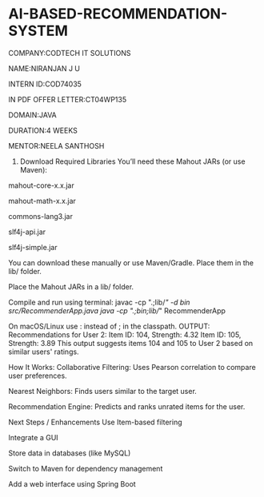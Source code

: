 # AI-BASED-RECOMMENDATION-SYSTEM

COMPANY:CODTECH IT SOLUTIONS

NAME:NIRANJAN J U

INTERN ID:COD74035

IN PDF OFFER LETTER:CT04WP135

DOMAIN:JAVA

DURATION:4 WEEKS

MENTOR:NEELA SANTHOSH

 1. Download Required Libraries
You’ll need these Mahout JARs (or use Maven):

mahout-core-x.x.jar

mahout-math-x.x.jar

commons-lang3.jar

slf4j-api.jar

slf4j-simple.jar

You can download these manually or use Maven/Gradle. Place them in the lib/ folder.

Place the Mahout JARs in a lib/ folder.

Compile and run using terminal:
javac -cp ".;lib/*" -d bin src/RecommenderApp.java
java -cp ".;bin;lib/*" RecommenderApp

On macOS/Linux use : instead of ; in the classpath.
OUTPUT:
Recommendations for User 2:
Item ID: 104, Strength: 4.32
Item ID: 105, Strength: 3.89
This output suggests items 104 and 105 to User 2 based on similar users' ratings.

How It Works:
Collaborative Filtering: Uses Pearson correlation to compare user preferences.

Nearest Neighbors: Finds users similar to the target user.

Recommendation Engine: Predicts and ranks unrated items for the user.

Next Steps / Enhancements
Use Item-based filtering

Integrate a GUI

Store data in databases (like MySQL)

Switch to Maven for dependency management

Add a web interface using Spring Boot
